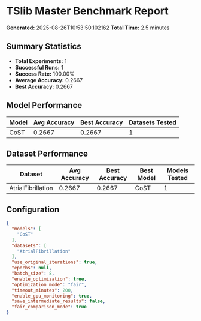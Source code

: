# TSlib Master Benchmark Report

**Generated:** 2025-08-26T10:53:50.102162
**Total Time:** 2.5 minutes

## Summary Statistics

- **Total Experiments:** 1
- **Successful Runs:** 1
- **Success Rate:** 100.00%
- **Average Accuracy:** 0.2667
- **Best Accuracy:** 0.2667

## Model Performance

| Model | Avg Accuracy | Best Accuracy | Datasets Tested |
|-------|-------------|---------------|----------------|
| CoST | 0.2667 | 0.2667 | 1 |

## Dataset Performance

| Dataset | Avg Accuracy | Best Accuracy | Best Model | Models Tested |
|---------|-------------|---------------|------------|---------------|
| AtrialFibrillation | 0.2667 | 0.2667 | CoST | 1 |

## Configuration

```json
{
  "models": [
    "CoST"
  ],
  "datasets": [
    "AtrialFibrillation"
  ],
  "use_original_iterations": true,
  "epochs": null,
  "batch_size": 8,
  "enable_optimization": true,
  "optimization_mode": "fair",
  "timeout_minutes": 200,
  "enable_gpu_monitoring": true,
  "save_intermediate_results": false,
  "fair_comparison_mode": true
}
```
